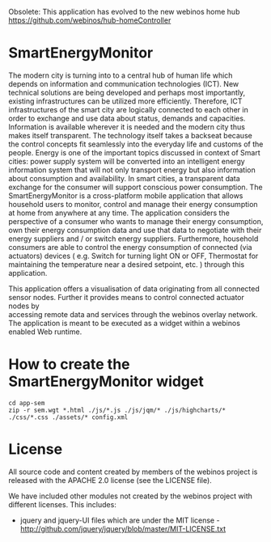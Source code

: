 Obsolete: This application has evolved to the new webinos home hub https://github.com/webinos/hub-homeController

SmartEnergyMonitor
==================

The modern city is turning into to a central hub of human life which depends on information and communication technologies (ICT). New technical solutions are being developed and perhaps most importantly, existing infrastructures can be utilized more efficiently. Therefore, ICT infrastructures of the smart city are logically connected to each other in order to exchange and use data about status, demands and capacities. Information is available wherever it is needed and the modern city thus makes itself transparent. The technology itself takes a backseat because the control concepts fit seamlessly into the everyday life and customs of the people. Energy is one of the important topics discussed in context of Smart cities: power supply system will be converted into an intelligent energy information system that will not only transport energy but also information about consumption and availability. In smart cities, a transparent data exchange for the consumer will support conscious power consumption. The SmartEnergyMonitor is a cross-platform mobile application that allows household users to monitor, control and manage their energy consumption at home from anywhere at any time. The application considers the perspective of a consumer who wants to manage their energy consumption, own their energy consumption data and use that data to negotiate with their energy suppliers and / or switch energy suppliers. Furthermore, household consumers are able to control the energy consumption of connected (via actuators) devices ( e.g. Switch for turning light ON or OFF, Thermostat for maintaining the temperature near a desired setpoint, etc. ) through this application.

This application offers a visualisation of data originating from all connected sensor nodes. Further it provides means to control connected actuator nodes by  
accessing remote data and services through the webinos overlay network. The application is meant to be executed as a widget within a webinos enabled Web runtime.
 
How to create the SmartEnergyMonitor widget
===========================================

    cd app-sem
    zip -r sem.wgt *.html ./js/*.js ./js/jqm/* ./js/highcharts/* ./css/*.css ./assets/* config.xml 

License
=======

All source code and content created by members of the webinos project is 
released with the APACHE 2.0 license (see the LICENSE file).

We have included other modules not created by the webinos project 
with different licenses.  This includes:

 * jquery and jquery-UI files which are under the MIT license - 
   http://github.com/jquery/jquery/blob/master/MIT-LICENSE.txt 
